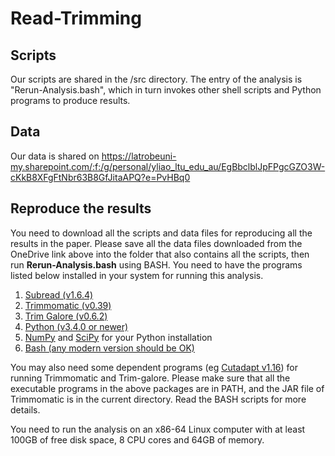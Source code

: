 # Read-Trimming

## Scripts 
Our scripts are shared in the /src directory. The entry of the analysis is "Rerun-Analysis.bash", which in turn invokes other shell scripts and Python programs to produce results.

## Data
Our data is shared on
  https://latrobeuni-my.sharepoint.com/:f:/g/personal/yliao_ltu_edu_au/EgBbclblJpFPgcGZO3W-cKkB8XFgFtNbr63B8GfJitaAPQ?e=PvHBq0

## Reproduce the results
You need to download all the scripts and data files for reproducing all the results in the paper. Please save all the data files downloaded from the OneDrive link above into the folder that also contains all the scripts, then run **Rerun-Analysis.bash** using BASH. You need to have the programs listed below installed in your system for running this analysis.

1. [Subread (v1.6.4)](https://sourceforge.net/projects/subread/files/)
2. [Trimmomatic (v0.39)](http://www.usadellab.org/cms/?page=trimmomatic)
3. [Trim Galore (v0.6.2)](https://www.bioinformatics.babraham.ac.uk/projects/trim_galore/)
4. [Python (v3.4.0 or newer)](https://www.python.org/downloads/)
5. [NumPy](https://numpy.org/) and [SciPy](https://www.scipy.org/) for your Python installation
6. [Bash (any modern version should be OK)](https://www.gnu.org/software/bash/)

You may also need some dependent programs (eg [Cutadapt v1.16](https://cutadapt.readthedocs.io/en/v1.16/)) for running Trimmomatic and Trim-galore. Please make sure that all the executable programs in the above packages are in PATH, and the JAR file of Trimmomatic is in the current directory. Read the BASH scripts for more details.

You need to run the analysis on an x86-64 Linux computer with at least 100GB of free disk space, 8 CPU cores and 64GB of memory.
